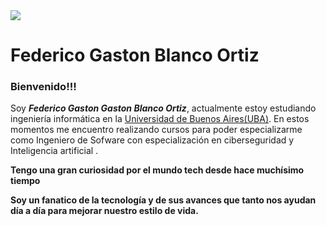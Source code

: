 <img src="images/fedegbo.ico" style="img{width:250px; height:250px;} img{border-radius:345px;}">
<h1 style="h1{text-align:center};">Federico Gaston Blanco Ortiz</h1>

<h3>Bienvenido!!!</h3>
<p>Soy <b><i>Federico Gaston Gaston Blanco Ortiz</i></b>, actualmente estoy estudiando ingeniería informática en la <a href="https://www.uba.ar/" class="uba" style=".uba:hover{color:green;text-decoration:none; .uba{color:black;background:#fff;text-decoration:none;}">Universidad de Buenos Aires(UBA)</a>. En estos momentos me encuentro realizando cursos para poder especializarme como Ingeniero de Sofware con especialización en ciberseguridad y Inteligencia artificial .</p>

 <b class="b1">Tengo una gran curiosidad por el mundo tech desde hace muchísimo tiempo</b>

 <b class="b2">Soy un fanatico de la tecnología y de sus avances que tanto nos ayudan día a día para mejorar nuestro estilo de vida.</b>


